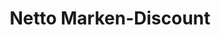 ---
title: "Netto Marken-Discount"
url: /rosenheim/netto-marken-discount-isarstrasse/
shop: Supermarkt
---